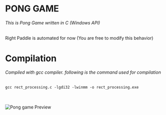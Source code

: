 # PONG GAME
###### This is Pong Game written in C (Windows API)
Right Paddle is automated for now (You are free to modify this behavior)

# Compilation
###### Compiled with gcc compiler. following is the command used for compilation
```gcc rect_processing.c -lgdi32 -lwinmm -o rect_processing.exe```<br/><br/><br/>


![Pong game Preview](https://github.com/ravijotsingh58/windows_api_codes/blob/main/pong_game/pong_game.png)
